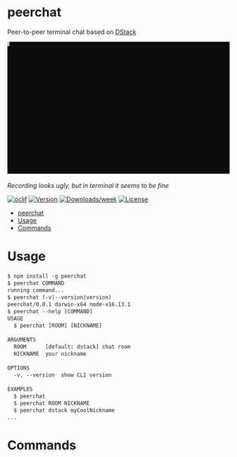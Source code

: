 peerchat
===============

Peer-to-peer terminal chat based on [DStack](https://github.com/dstack-js/dstack)

![Demo](docs/demo.svg)

_Recording looks ugly, but in terminal it seems to be fine_

[![oclif](https://img.shields.io/badge/cli-oclif-brightgreen.svg)](https://oclif.io)
[![Version](https://img.shields.io/npm/v/peerchat.svg)](https://npmjs.org/package/peerchat)
[![Downloads/week](https://img.shields.io/npm/dw/peerchat.svg)](https://npmjs.org/package/peerchat)
[![License](https://img.shields.io/npm/l/peerchat.svg)](https://github.com/dstack-js/chat/blob/master/package.json)

<!-- toc -->
- [peerchat](#peerchat)
- [Usage](#usage)
- [Commands](#commands)
<!-- tocstop -->
# Usage
<!-- usage -->
```sh-session
$ npm install -g peerchat
$ peerchat COMMAND
running command...
$ peerchat (-v|--version|version)
peerchat/0.0.1 darwin-x64 node-v16.13.1
$ peerchat --help [COMMAND]
USAGE
  $ peerchat [ROOM] [NICKNAME]

ARGUMENTS
  ROOM      [default: dstack] chat room
  NICKNAME  your nickname

OPTIONS
  -v, --version  show CLI version

EXAMPLES
  $ peerchat
  $ peerchat ROOM NICKNAME
  $ peerchat dstack myCoolNickname
...
```
<!-- usagestop -->
# Commands
<!-- commands -->

<!-- commandsstop -->
